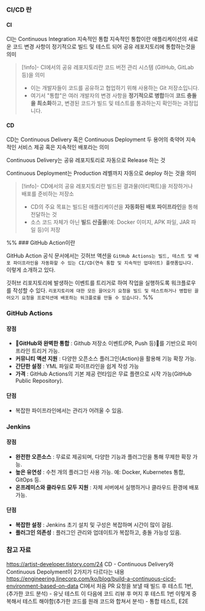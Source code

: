 
### CI/CD 란

#### CI

CI는 Continuous Integration 지속적인 통합
지속적인 통합이란
애플리케이션의 새로운 코드 변경 사항이 정기적으로 빌드 및 테스트 되어 공유 레포지토리에 통합하는것을 의미

> [!info]- CI에서의 공유 레포지토리란
> 코드 버전 관리 시스템 (GitHub, GitLab등)을 의미
> 	- 이는 개발자들이 코드를 공유하고 협업하기 위해 사용하는 Git 저장소입니다.
> 	- 여기서 "통합"은 여러 개발자의 변경 사항을 **정기적으로 병합**하여 **코드 충돌을 최소화**하고, 변경된 코드가 빌드 및 테스트를 통과하는지 확인하는 과정입니다.

#### CD

CD는 Continuous Delivery 혹은 Continuous Deployment 두 용어의 축약어
지속적인 서비스 제공 혹은 지속적인 배포라는 의미

Continuous Delivery는 공유 레포지토리로 자동으로 Release 하는 것

Continuous Deployment는 Production 레벨까지 자동으로 deploy 하는 것을 의미

> [!info]- CD에서의 공유 레포지토리란 
> 빌드된 결과물(아티팩트)을 저장하거나 배포를 준비하는 저장소
> 	- CD의 주요 목표는 빌드된 애플리케이션을 **자동화된 배포 파이프라인**을 통해 전달하는 것 
> 	- 소스 코드 자체가 아닌 **빌드 산출물**(예: Docker 이미지, APK 파일, JAR 파일 등)이 저장


%% ### GitHub Action이란

GitHub Action 공식 문서에서는 
깃허브 액션을
`GitHub Actions는 빌드, 테스트 및 배포 파이프라인을 자동화할 수 있는 CI/CD(연속 통합 및 지속적인 업데이트) 플랫폼입니다.`
이렇게 소개하고 있다.

깃허브 리포지토리에 발생하는 이벤트를 트리거로 하여 작업을 실행하도록 워크플로우를 작성할 수 있다.
`리포지토리에 대한 모든 끌어오기 요청을 빌드 및 테스트하거나 병합된 끌어오기 요청을 프로덕션에 배포하는 워크플로를 만들 수 있습니다.` %%

### GitHub Actions

#### 장점
- **GitHub와 완벽한 통합** : Github 저장소 이벤트(PR, Push 등)를 기반으로 파이프라인 트리거 가능.
- **커뮤니티 액션 지원** : 다양한 오픈소스 플러그인(Action)을 활용해 기능 확장 가능.
- **간단한 설정** : YML 파일로 파이프라인을 쉽게 작성 가능
- **가격** : GitHub Actions의 기본 제공 런타임은 무료 플랜으로 시작 가능(GitHub Public Repository).
#### 단점
- 복잡한 파이프라인에서는 관리가 어려울 수 있음.

### Jenkins

#### 장점
- **완전한 오픈소스** : 무료로 제공되며, 다양한 기능과 플러그인을 통해 무제한 확장 가능.
- **높은 유연성** : 수천 개의 플러그인 사용 가능. 예: Docker, Kubernetes 통합, GitOps 등.
- **온프레미스와 클라우드 모두 지원** : 자체 서버에서 실행하거나 클라우드 환경에 배포 가능.

#### 단점
- **복잡한 설정** : Jenkins 초기 설치 및 구성은 복잡하며 시간이 많이 걸림.
- **플러그인 의존성** : 플러그인 관리와 업데이트가 복잡하고, 충돌 가능성 있음.







### 참고 자료
https://artist-developer.tistory.com/24
CD - Continuous Delivery와 Continuous Depolyment이 2가지가 다르다는 내용 
https://engineering.linecorp.com/ko/blog/build-a-continuous-cicd-environment-based-on-data
CI에서 처음 PR 요청을 보낼 때 빌드 후 테스트 1번, (추가한 코드 분석) - 유닛 테스트
이 다음에 코드 리뷰 후 머지 후 테스트 1번 이렇게 중복해서 테스트 해야함(추가한 코드를 원래 코드와 합쳐서 분석) - 통합 테스트, E2E

